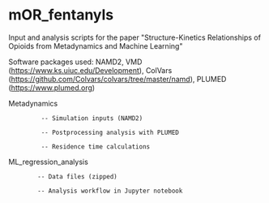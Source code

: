 # mOR_fentanyls
Input and analysis scripts for the paper "Structure-Kinetics Relationships of Opioids from Metadynamics and Machine Learning"

Software packages used: NAMD2, VMD (https://www.ks.uiuc.edu/Development), ColVars (https://github.com/Colvars/colvars/tree/master/namd), PLUMED (https://www.plumed.org)

Metadynamics 

             -- Simulation inputs (NAMD2)

             -- Postprocessing analysis with PLUMED
             
             -- Residence time calculations


ML_regression_analysis

            -- Data files (zipped)
            
            -- Analysis workflow in Jupyter notebook
